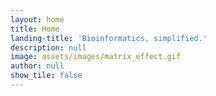 ```yaml
---
layout: home
title: Home
landing-title: 'Bioinformatics, simplified.'
description: null
image: assets/images/matrix_effect.gif
author: null
show_tile: false
---
```


 

